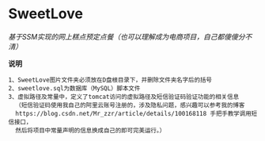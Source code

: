 # SweetLove
*基于SSM实现的网上糕点预定点餐（也可以理解成为电商项目，自己都傻傻分不清）*

**说明**
~~~text
1、SweetLove图片文件夹必须放在D盘根目录下，并删除文件夹名字后的括号
2、sweetlove.sql为数据库（MySQL）脚本文件
3、虚拟路径及常量中，定义了tomcat访问的虚拟路径及短信验证码验证功能的相关信息
  （短信验证码使用我自己的阿里云账号注册的，涉及隐私问题，感兴趣可以参考我的博客
  https://blog.csdn.net/Mr_zzr/article/details/100168118 手把手教学调用短信接口，
  然后将项目中常量声明的信息换成自己的即可完美运行。）
~~~
